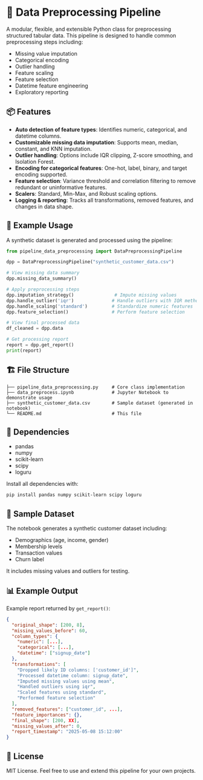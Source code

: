 # 🧹 Data Preprocessing Pipeline

A modular, flexible, and extensible Python class for preprocessing structured tabular data. This pipeline is designed to handle common preprocessing steps including:

- Missing value imputation
- Categorical encoding
- Outlier handling
- Feature scaling
- Feature selection
- Datetime feature engineering
- Exploratory reporting

## 📦 Features

- **Auto detection of feature types**: Identifies numeric, categorical, and datetime columns.
- **Customizable missing data imputation**: Supports mean, median, constant, and KNN imputation.
- **Outlier handling**: Options include IQR clipping, Z-score smoothing, and Isolation Forest.
- **Encoding for categorical features**: One-hot, label, binary, and target encoding supported.
- **Feature selection**: Variance threshold and correlation filtering to remove redundant or uninformative features.
- **Scalers**: Standard, Min-Max, and Robust scaling options.
- **Logging & reporting**: Tracks all transformations, removed features, and changes in data shape.

## 🧪 Example Usage

A synthetic dataset is generated and processed using the pipeline:

```python
from pipeline_data_preprocessing import DataPreprocessingPipeline

dpp = DataPreprocessingPipeline("synthetic_customer_data.csv")

# View missing data summary
dpp.missing_data_summary()

# Apply preprocessing steps
dpp.imputation_strategy()               # Impute missing values
dpp.handle_outlier('iqr')              # Handle outliers with IQR method
dpp.handle_scaling('standard')         # Standardize numeric features
dpp.feature_selection()                # Perform feature selection

# View final processed data
df_cleaned = dpp.data

# Get processing report
report = dpp.get_report()
print(report)
```

## 🏗️ File Structure

```
├── pipeline_data_preprocessing.py     # Core class implementation
├── data_preprocess.ipynb              # Jupyter Notebook to demonstrate usage
├── synthetic_customer_data.csv        # Sample dataset (generated in notebook)
└── README.md                          # This file
```

## 🧠 Dependencies

- pandas
- numpy
- scikit-learn
- scipy
- loguru

Install all dependencies with:

```bash
pip install pandas numpy scikit-learn scipy loguru
```

## 📁 Sample Dataset

The notebook generates a synthetic customer dataset including:

- Demographics (age, income, gender)
- Membership levels
- Transaction values
- Churn label

It includes missing values and outliers for testing.

## 📊 Example Output

Example report returned by `get_report()`:

```json
{
  "original_shape": [200, 8],
  "missing_values_before": 60,
  "column_types": {
    "numeric": [...],
    "categorical": [...],
    "datetime": ["signup_date"]
  },
  "transformations": [
    "Dropped likely ID columns: ['customer_id']",
    "Processed datetime column: signup_date",
    "Imputed missing values using mean",
    "Handled outliers using iqr",
    "Scaled features using standard",
    "Performed feature selection"
  ],
  "removed_features": ["customer_id", ...],
  "feature_importances": {},
  "final_shape": [200, XX],
  "missing_values_after": 0,
  "report_timestamp": "2025-05-08 15:12:00"
}
```

## 📜 License

MIT License. Feel free to use and extend this pipeline for your own projects.
